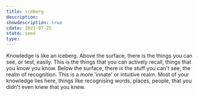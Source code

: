 ```yaml
---
title: iceberg
description: 
showdescription: true
cdate: 2023-07-25
state: seed
type: 
---
```


Knowledge is like an iceberg. Above the surface, there is the things you can see, or test, easily. This is the things that you can actively recall, things that you know you know. Below the surface, there is the stuff you can't see, the realm of recognition. This is a more 'innate' or intuitive realm. Most of your knowledge lies here, things like recognising words, places, people, that you didn't even knew that you knew.